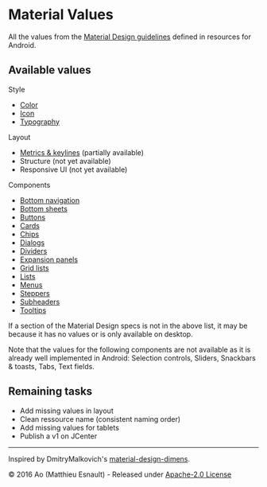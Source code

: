 Material Values
===============

All the values from the [Material Design guidelines](https://material.google.com) defined in resources for Android.


Available values
----------------

Style
- [Color](https://github.com/Aohayou/MaterialValues/blob/master/materialvalues/src/main/res-style/values/colors.xml)
- [Icon](https://github.com/Aohayou/MaterialValues/blob/master/materialvalues/src/main/res-style/values/icons.xml)
- [Typography](https://github.com/Aohayou/MaterialValues/blob/master/materialvalues/src/main/res-style/values/typography.xml)

Layout
- [Metrics & keylines](https://github.com/Aohayou/MaterialValues/blob/master/materialvalues/src/main/res-layout/values/keylines.xml) (partially available)
- Structure (not yet available)
- Responsive UI (not yet available)

Components
- [Bottom navigation](https://github.com/Aohayou/MaterialValues/blob/master/materialvalues/src/main/res-component/values/bottom_navigation.xml)
- [Bottom sheets](https://github.com/Aohayou/MaterialValues/blob/master/materialvalues/src/main/res-component/values/bottom_sheet.xml)
- [Buttons](https://github.com/Aohayou/MaterialValues/blob/master/materialvalues/src/main/res-component/values/button.xml)
- [Cards](https://github.com/Aohayou/MaterialValues/blob/master/materialvalues/src/main/res-component/values/card.xml)
- [Chips](https://github.com/Aohayou/MaterialValues/blob/master/materialvalues/src/main/res-component/values/dialog.xml)
- [Dialogs](https://github.com/Aohayou/MaterialValues/blob/master/materialvalues/src/main/res-component/values/dialog.xml)
- [Dividers](https://github.com/Aohayou/MaterialValues/blob/master/materialvalues/src/main/res-component/values/divider.xml)
- [Expansion panels](https://github.com/Aohayou/MaterialValues/blob/master/materialvalues/src/main/res-component/values/expansion_panel.xml)
- [Grid lists](https://github.com/Aohayou/MaterialValues/blob/master/materialvalues/src/main/res-component/values/grid_list.xml)
- [Lists](https://github.com/Aohayou/MaterialValues/blob/master/materialvalues/src/main/res-component/values/list.xml)
- [Menus](https://github.com/Aohayou/MaterialValues/blob/master/materialvalues/src/main/res-component/values/menu.xml)
- [Steppers](https://github.com/Aohayou/MaterialValues/blob/master/materialvalues/src/main/res-component/values/stepper.xml)
- [Subheaders](https://github.com/Aohayou/MaterialValues/blob/master/materialvalues/src/main/res-component/values/subheader.xml)
- [Tooltips](https://github.com/Aohayou/MaterialValues/blob/master/materialvalues/src/main/res-component/values/tooltip.xml)


If a section of the Material Design specs is not in the above list, it may be because it has no values or is only available on desktop.

Note that the values for the following components are not available as it is already well implemented in Android: Selection controls, Sliders, Snackbars & toasts, Tabs, Text fields.


Remaining tasks
---------------

- Add missing values in layout
- Clean ressource name (consistent naming order)
- Add missing values for tablets
- Publish a v1 on JCenter


-----

Inspired by DmitryMalkovich's [material-design-dimens](https://github.com/DmitryMalkovich/material-design-dimens).

© 2016 Ao (Matthieu Esnault) - Released under [Apache-2.0 License](https://raw.githubusercontent.com/Aohayou/MaterialValues/master/LICENSE)

